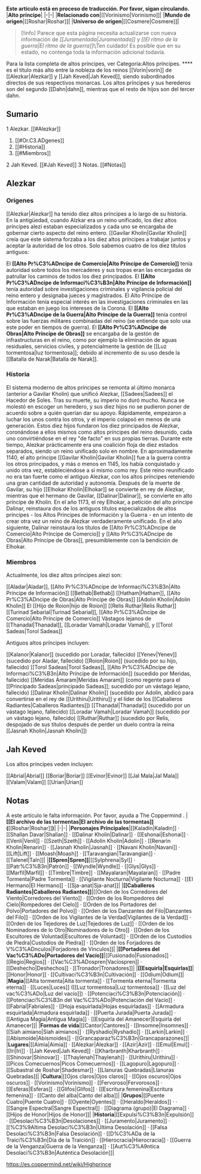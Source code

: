 **Este artículo está en proceso de traducción. Por favor, sigan circulando.**
|**Alto príncipe**|
|-|-|
|**Relacionado con**|[[Vorinismo\|Vorinismo]]|
|**Mundo de origen**|[[Roshar\|Roshar]]|
|**Universo de origen**|[[Cosmere\|Cosmere]]|

> [!info] Parece que esta página necesita actualizarse con nueva información de *[[Juramentada\|Juramentada]]* y *[[El ritmo de la guerra\|El ritmo de la guerra]]*!¡Ten cuidado! Es posible que en su estado, no contenga toda la información adicional todavía.

Para la lista completa de altos príncipes, ver Categoría:Altos príncipes.
**** es el título más alto entre la nobleza de los reinos [[Vorin\|vorin]] de [[Alezkar\|Alezkar]] y [[Jah Keved\|Jah Keved]], siendo subordinados directos de sus respectivos monarcas. Los altos príncipes y sus herederos son del segundo [[Dahn\|dahn]], mientras que el resto de hijos son del tercer dahn.

## Sumario

1 Alezkar. [[#Alezkar]] 

1. [[#Or.C3.ADgenes]] 
1. [[#Historia]] 
1. [[#Miembros]] 


2 Jah Keved. [[#Jah Keved]] 
3 Notas. [[#Notas]] 


## Alezkar
### Orígenes
[[Alezkar\|Alezkar]] ha tenido diez altos príncipes a lo largo de su historia. En la antigüedad, cuando Alzkar era un reino unificado, los diez altos príncipes alezi estaban especializados y cada uno se encargaba de gobernar cierto aspecto del reino entero. [[Gavilar Kholin\|Gavilar Kholin]] creía que este sistema forzaba a los diez altos príncipes a trabajar juntos y aceptar la autoridad de los otros. Solo sabemos cuatro de los diez títulos antiguos:

El **[[Alto Pr%C3%ADncipe de Comercio\|Alto Príncipe de Comercio]]** tenía autoridad sobre todos los mercaderes y sus tropas eran las encargadas de patrullar los caminos de todos los diez principados.
El **[[Alto Pr%C3%ADncipe de Informaci%C3%B3n\|Alto Príncipe de Información]]** tenía autoridad sobre investigaciones criminales y vigilancia policial del reino entero y designaba jueces y magistrados. El Alto Príncipe de Información tenía especial interés en las investigaciones criminales en las que estaban en juego los intereses de la Corona.
El **[[Alto Pr%C3%ADncipe de la Guerra\|Alto Príncipe de la Guerra]]** tenía control sobre las fuerzas militares combinadas del reino (se entiende que solo usa este poder en tiempos de guerra).
El **[[Alto Pr%C3%ADncipe de Obras\|Alto Príncipe de Obras]]** se encargaba de la gestón de infrastructuras en el reino, como por ejemplo la eliminación de aguas residuales, servicios civiles, y potencialmente la gestión de [[Luz tormentosa\|luz tormentosa]]; debido al incremento de su uso desde la [[Batalla de Narak\|Batalla de Narak]].
### Historia
El sistema moderno de altos príncipes se remonta al último monarca (anterior a Gavilar Kholin) que unificó Alezkar, [[Sadees\|Sadees]] el Hacedor de Soles. Tras su muerte, su imperio no duró mucho. Nunca se molestó en escoger un heredero, y sus diez hijos no se pudieron poner de acuerdo sobre a quién querían dar su apoyo. Rápidamente, empezaron a luchar los unos contra los otros, y el imperio colapsó en menos de una generación. Estos diez hijos fundaron los diez principados de Alezkar, coronándose a ellos mismos como altos príncipes del reino desunido, cada uno convirtiéndose en el rey "de facto" en sus propias tierras. Durante este tiempo, Alezkar prácticamente era una coalición floja de diez estados separados, siendo un reino unificado solo en nombre.
En aproximadamente 1140, el alto príncipe [[Gavilar Kholin\|Gavilar Kholin]] fue a la guerra contra los otros principados, y más o menos en 1145, los había conquistado y unido otra vez, estableciéndose a sí mismo como rey. Este reino reunificado no era tan fuerte como el antiguo Alezkar, con los altos príncipes reteniendo una gran cantidad de autoridad y autonomía.
Después de la muerte de Gavilar, su hijo [[Elhokar Kholin\|Elhokar]] se convierte en rey de Alezkar, mientras que el hermano de Gavilar, [[Dalinar\|Dalinar]], se convierte en alto príncipe de Kholin. En el año 1173, el rey Elhokar, a petición del alto príncipe Dalinar, reinstaura dos de los antiguos títulos especializados de altos príncipes - los Altos Príncipes de Información y la Guerra - en un intento de crear otra vez un reino de Alezkar verdaderamente unificado.
En el año siguiente, Dalinar reinstaura los títulos de [[Alto Pr%C3%ADncipe de Comercio\|Alto Príncipe de Comercio]] y [[Alto Pr%C3%ADncipe de Obras\|Alto Príncipe de Obras]], presumiblemente con la bendición de Elhokar.

### Miembros
Actualmente, los diez altos príncipes alezi son:


[[Aladar\|Aladar]], [[Alto Pr%C3%ADncipe de Informaci%C3%B3n\|Alto Príncipe de Información]]
[[Bethab\|Bethab]]
[[Hatham\|Hatham]], [[Alto Pr%C3%ADncipe de Obras\|Alto Príncipe de Obras]]
[[Adolin Kholin\|Adolin Kholin]]
El [[Hijo de Roion\|hijo de Roion]]
[[Relis Ruthar\|Relis Ruthar]]
[[Turinad Sebarial\|Turinad Sebarial]], [[Alto Pr%C3%ADncipe de Comercio\|Alto Príncipe de Comercio]]
Vástagos lejanos de [[Thanadal\|Thanadal]], [[Loradar Vamah\|Loradar Vamah]], y [[Torol Sadeas\|Torol Sadeas]]

Antiguos altos príncipes incluyen:


[[Kalanor\|Kalanor]] (sucedido por Loradar, fallecido)
[[Yenev\|Yenev]] (sucedido por Aladar, fallecido)
[[Roion\|Roion]] (sucedido por su hijo, fallecido)
[[Torol Sadeas\|Torol Sadeas]], [[Alto Pr%C3%ADncipe de Informaci%C3%B3n\|Alto Príncipe de Información]] (sucedido por Meridas, fallecido)
[[Meridas Amaram\|Meridas Amaram]] (como regente para el [[Principado Sadeas\|principado Sadeas]]; sucedido por un vástago lejano, fallecido)
[[Dalinar Kholin\|Dalinar Kholin]] (sucedido por Adolin, abdicó para convertirse en el rey de [[Urithiru\|Urithiru]] y el líder de los [[Caballeros Radiantes\|Caballeros Radiantes]])
[[Thanadal\|Thanadal]] (sucedido por un vástago lejano, fallecido)
[[Loradar Vamah\|Loradar Vamah]] (sucedido por un vástago lejano, fallecido)
[[Ruthar\|Ruthar]] (sucedido por Relis, despojado de sus títulos después de perder un duelo contra la reina [[Jasnah Kholin\|Jasnah Kholin]])

## Jah Keved
Los altos príncipes veden incluyen:


[[Abrial\|Abrial]]
[[Boriar\|Boriar]]
[[Evinor\|Evinor]]
[[Jal Mala\|Jal Mala]]
[[Valam\|Valam]]
[[Urian\|Urian]]

## Notas

A este artículo le falta información. Por favor, ayuda a The Coppermind .
|**[[El archivo de las tormentas\|El archivo de las tormentas]] (**[[Roshar\|Roshar]]**)**|
|-|-|
|**Personajes Principales**|[[Kaladin\|Kaladin]] · [[Shallan Davar\|Shallan]] · [[Dalinar Kholin\|Dalinar]] · [[Eshonai\|Eshonai]] · [[Venli\|Venli]] · [[Szeth\|Szeth]] · [[Adolin Kholin\|Adolin]] · [[Renarin Kholin\|Renarin]] · [[Jasnah Kholin\|Jasnah]] · [[Navani Kholin\|Navani]] · [[Lift\|Lift]] · [[Moash\|Moash]] · [[Taravangian\|Taravangian]] · [[Talenel\|Taln]]|
|**[[Spren\|Spren]]**|[[Sylphrena\|Syl]] · [[Patr%C3%B3n\|Patrón]] · [[Wyndle\|Wyndle]] · [[Glys\|Glys]] · [[Marfil\|Marfil]] · [[Timbre\|Timbre]] · [[Mayalaran\|Mayalaran]] · [[Padre Tormenta\|Padre Tormenta]] · [[Vigilante Nocturna\|Vigilante Nocturna]] · [[El Hermano\|El Hermano]] · [[Sja-anat\|Sja-anat]]|
|**[[Caballeros Radiantes\|Caballeros Radiantes]]**|[[Orden de los Corredores del Viento\|Corredores del Viento]] · [[Orden de los Rompedores del Cielo\|Rompedores del Cielo]] · [[Orden de los Portadores del Polvo\|Portadores del Polvo]] · [[Orden de los Danzantes del Filo\|Danzantes del Filo]] · [[Orden de los Vigilantes de la Verdad\|Vigilantes de la Verdad]] · [[Orden de los Tejedores de Luz\|Tejedores de Luz]] · [[Orden de los Nominadores de lo Otro\|Nominadores de lo Otro]] · [[Orden de los Escultores de Voluntad\|Escultores de Voluntad]] · [[Orden de los Custodios de Piedra\|Custodios de Piedra]] · [[Orden de los Forjadores de V%C3%ADnculos\|Forjadores de Vínculos]]|
|**[[Portadores del Vac%C3%ADo\|Portadores del Vacío]]**|[[Fusionado\|Fusionados]] · [[Regio\|Regios]] · [[Vac%C3%ADospren\|Vacíospren]] · [[Deshecho\|Deshechos]] · [[Tronador\|Tronadores]]|
|**[[Esquirla\|Esquirlas]]**|[[Honor\|Honor]] · [[Cultivaci%C3%B3n\|Cultivación]] · [[Odium\|Odium]]|
|**Magia**|[[Alta tormenta\|Alta tormenta]] · [[Tormenta eterna\|Tormenta eterna]] · [[Luces\|Luces]] ([[Luz tormentosa\|Luz tormentosa]] · [[Luz del vac%C3%ADo\|Luz del vacío]]) · [[Potenciaci%C3%B3n\|Potenciación]] · [[Potenciaci%C3%B3n del Vac%C3%ADo\|Potenciación del Vacío]] · [[Fabrial\|Fabriales]] · [[Hoja esquirlada\|Hojas esquirladas]] · [[Armadura esquirlada\|Armadura esquirlada]] · [[Puerta Jurada\|Puerta Jurada]] · [[Antigua Magia\|Antigua Magia]] · [[Esquirla del Amanecer\|Esquirla del Amanecer]]|
|**Formas de vida**|[[Cantor\|Cantores]] · [[Insomne\|Insomnes]] · [[Siah aimiano\|Siah aimianos]] · [[Ryshadio\|Ryshadio]] · [[Larkin\|Larkin]] · [[Abismoide\|Abismoides]] · [[Grancaparaz%C3%B3n\|Grancaparazones]]|
|**Lugares**|[[Aimia\|Aimia]] · [[Alezkar\|Alezkar]] · [[Azir\|Azir]] · [[Emul\|Emul]] · [[Iri\|Iri]] · [[Jah Keved\|Jah Keved]] · [[Kharbranth\|Kharbranth]] · [[Shinovar\|Shinovar]] · [[Thaylenah\|Thaylenah]] · [[Urithiru\|Urithiru]] · [[Picos Comecuernos\|Picos Comecuernos]] · [[Lagopuro\|Lagopuro]] · [[Subastral de Roshar\|Shadesmar]] · [[Llanuras Quebradas\|Llanuras Quebradas]]|
|**Cultura**|[[Ojos claros\|Ojos claros]] · [[Ojos oscuros\|Ojos oscuros]] · [[Vorinismo\|Vorinismo]] · [[Fervoroso\|Fervorosos]] · [[Esferas\|Esferas]] · [[Glifos\|Glifos]] · [[Escritura femenina\|Escritura femenina]] · [[Canto del alba\|Canto del alba]]|
|**Grupos**|[[Puente Cuatro\|Puente Cuatro]] · [[Oyente\|Oyentes]] · [[Heraldo\|Heraldos]] ·  · [[Sangre Espectral\|Sangre Espectral]] · [[Diagrama (grupo)\|El Diagrama]] · [[Hijos de Honor\|Hijos de Honor]]|
|**Historia**|[[Expulsi%C3%B3n\|Expulsión]] · [[Desolaci%C3%B3n\|Desolaciones]] · [[Juramento\|Juramento]] · [[%C3%9Altima Desolaci%C3%B3n\|Última Desolación]] · [[Falsa Desolaci%C3%B3n\|Falsa Desolación]] · [[D%C3%ADa de la Traici%C3%B3n\|Día de la Traición]] · [[Hierocracia\|Hierocracia]] · [[Guerra de la Venganza\|Guerra de la Venganza]] · [[Aut%C3%A9ntica Desolaci%C3%B3n\|Auténtica Desolación]]|



https://es.coppermind.net/wiki/Highprince
